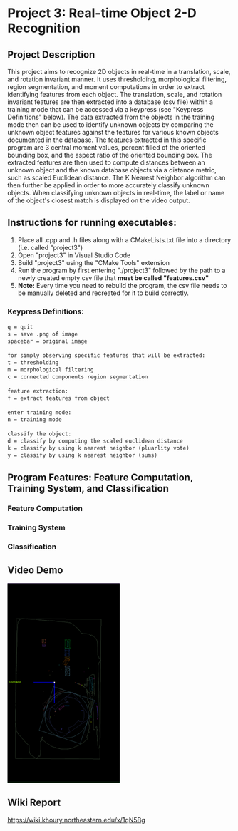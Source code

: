 # Project 3: Real-time Object 2-D Recognition

## Project Description
This project aims to recognize 2D objects in real-time in a translation, scale, and rotation invariant manner. It uses thresholding, morphological filtering, region segmentation, and moment computations in order to extract identifying features from each object. The translation, scale, and rotation invariant features are then extracted into a database (csv file) within a training mode that can be accessed via a keypress (see "Keypress Definitions" below). The data extracted from the objects in the training mode then can be used to identify unknown objects by comparing the unknown object features against the features for various known objects documented in the database. The features extracted in this specific program are 3 central moment values, percent filled of the oriented bounding box, and the aspect ratio of the oriented bounding box. The extracted features are then used to compute distances between an unknown object and the known database objects via a distance metric, such as scaled Euclidean distance. The K Nearest Neighbor algorithm can then further be applied in order to more accurately classify unknown objects. When classifying unknown objects in real-time, the label or name of the object's closest match is displayed on the video output. 

## Instructions for running executables:
1. Place all .cpp and .h files along with a CMakeLists.txt file into a directory (i.e. called "project3")
2. Open "project3" in Visual Studio Code
3. Build "project3" using the "CMake Tools" extension
4. Run the program by first entering "./project3" followed by the path to a newly created empty csv file that **must be called "features.csv"**
5. **Note:** Every time you need to rebuild the program, the csv file needs to be manually deleted and recreated for it to build correctly.

### Keypress Definitions:
```
q = quit
s = save .png of image
spacebar = original image

for simply observing specific features that will be extracted:
t = thresholding
m = morphological filtering
c = connected components region segmentation

feature extraction:
f = extract features from object

enter training mode:
n = training mode

classify the object:
d = classify by computing the scaled euclidean distance
k = classify by using k nearest neighbor (pluarlity vote)
y = classify by using k nearest neighbor (sums)
```

## Program Features: Feature Computation, Training System, and Classification
### Feature Computation

### Training System

### Classification

## Video Demo
[<img src="/video_demo/demo-image.png" width="50%">](https://drive.google.com/file/d/1pK1d6vgmeVoRCaKcsgjpci0UV_i4_DI6/view?usp=sharing)

## Wiki Report
https://wiki.khoury.northeastern.edu/x/1qN5Bg


